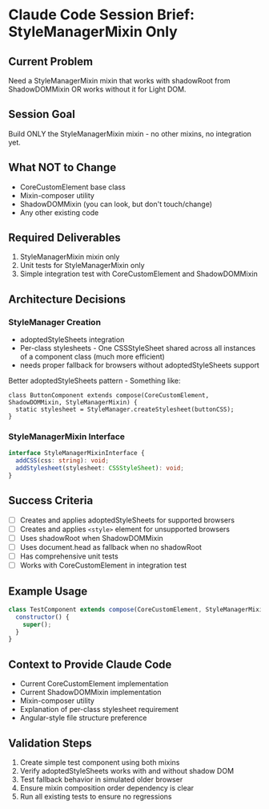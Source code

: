 # Claude Code Session Brief: StyleManagerMixin Only

## Current Problem

Need a StyleManagerMixin mixin that works with shadowRoot from ShadowDOMMixin OR works without it for Light DOM.

## Session Goal

Build ONLY the StyleManagerMixin mixin - no other mixins, no integration yet.

## What NOT to Change

- CoreCustomElement base class
- Mixin-composer utility
- ShadowDOMMixin (you can look, but don't touch/change)
- Any other existing code

## Required Deliverables

1. StyleManagerMixin mixin only
2. Unit tests for StyleManagerMixin only
3. Simple integration test with CoreCustomElement and ShadowDOMMixin

## Architecture Decisions

### StyleManager Creation

- adoptedStyleSheets integration
- Per-class stylesheets - One CSSStyleSheet shared across all instances of a component class (much more efficient)
- needs proper fallback for browsers without adoptedStyleSheets support

Better adoptedStyleSheets pattern - Something like:

```
class ButtonComponent extends compose(CoreCustomElement, ShadowDOMMixin, StyleManagerMixin) {
  static stylesheet = StyleManager.createStylesheet(buttonCSS);
}
```

### StyleManagerMixin Interface

```typescript
interface StyleManagerMixinInterface {
  addCSS(css: string): void;
  addStylesheet(stylesheet: CSSStyleSheet): void;
}
```

## Success Criteria

- [ ] Creates and applies adoptedStyleSheets for supported browsers
- [ ] Creates and applies `<style>` element for unsupported browsers
- [ ] Uses shadowRoot when ShadowDOMMixin
- [ ] Uses document.head as fallback when no shadowRoot
- [ ] Has comprehensive unit tests
- [ ] Works with CoreCustomElement in integration test

## Example Usage

```javascript
class TestComponent extends compose(CoreCustomElement, StyleManagerMixin) {
  constructor() {
    super();
  }
}
```

## Context to Provide Claude Code

- Current CoreCustomElement implementation
- Current ShadowDOMMixin implementation
- Mixin-composer utility
- Explanation of per-class stylesheet requirement
- Angular-style file structure preference

## Validation Steps

1. Create simple test component using both mixins
2. Verify adoptedStyleSheets works with and without shadow DOM
3. Test fallback behavior in simulated older browser
4. Ensure mixin composition order dependency is clear
5. Run all existing tests to ensure no regressions
